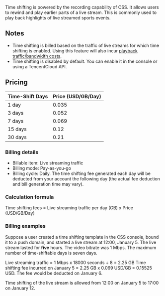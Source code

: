 Time shifting is powered by the recording capability of CSS. It allows users to rewind and play earlier parts of a live stream. This is commonly used to play back highlights of live streamed sports events.


## Notes

- Time shifting is billed based on the traffic of live streams for which time shifting is enabled. Using this feature will also incur [playback traffic/bandwidth costs](https://intl.cloud.tencent.com/document/product/267/2819).
- Time shifting is disabled by default. You can enable it in the console or using a TencentCloud API.

[](id:price)
## Pricing

| Time-Shift Days | Price (USD/GB/Day) |
| ------------ | ---------------- |
| 1 day |  0.035  |
| 3 days | 0.052 |
| 7 days | 0.069 |
| 15 days | 0.12 |
| 30 days | 0.21 |

### Billing details

- Billable item: Live streaming traffic
- Billing mode: Pay-as-you-go
- Billing cycle: Daily. The time shifting fee generated each day will be deducted from your account the following day (the actual fee deduction and bill generation time may vary).


### Calculation formula

Time shifting fees = Live streaming traffic per day (GB) x Price (USD/GB/Day)


### Billing examples

Suppose a user created a time shifting template in the CSS console, bound it to a push domain, and started a live stream at 12:00, January 5. The live stream lasted for **five** hours. The video bitrate was 1 Mbps. The maximum number of time-shiftable days is seven days. 

Live streaming traffic = 1 Mbps x 18000 seconds ÷ 8 = 2.25 GB
Time shifting fee incurred on January 5 = 2.25 GB x 0.069 USD/GB = 0.15525 USD. The fee would be deducted on January 6.

Time shifting of the live stream is allowed from 12:00 on January 5 to 17:00 on January 12.
